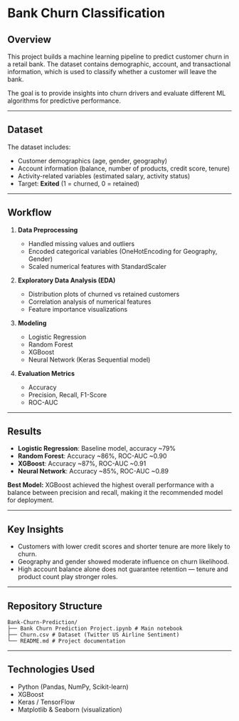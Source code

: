 # Bank Churn Classification

## Overview
This project builds a machine learning pipeline to predict customer churn in a retail bank. The dataset contains demographic, account, and transactional information, which is used to classify whether a customer will leave the bank.  

The goal is to provide insights into churn drivers and evaluate different ML algorithms for predictive performance.

---

## Dataset
The dataset includes:
- Customer demographics (age, gender, geography)
- Account information (balance, number of products, credit score, tenure)
- Activity-related variables (estimated salary, activity status)
- Target: **Exited** (1 = churned, 0 = retained)

---

## Workflow
1. **Data Preprocessing**
   - Handled missing values and outliers  
   - Encoded categorical variables (OneHotEncoding for Geography, Gender)  
   - Scaled numerical features with StandardScaler  

2. **Exploratory Data Analysis (EDA)**
   - Distribution plots of churned vs retained customers  
   - Correlation analysis of numerical features  
   - Feature importance visualizations  

3. **Modeling**
   - Logistic Regression  
   - Random Forest  
   - XGBoost  
   - Neural Network (Keras Sequential model)

4. **Evaluation Metrics**
   - Accuracy  
   - Precision, Recall, F1-Score  
   - ROC-AUC  

---

## Results
- **Logistic Regression**: Baseline model, accuracy ~79%  
- **Random Forest**: Accuracy ~86%, ROC-AUC ~0.90  
- **XGBoost**: Accuracy ~87%, ROC-AUC ~0.91  
- **Neural Network**: Accuracy ~85%, ROC-AUC ~0.89  

**Best Model:** XGBoost achieved the highest overall performance with a balance between precision and recall, making it the recommended model for deployment.  

---

## Key Insights
- Customers with lower credit scores and shorter tenure are more likely to churn.  
- Geography and gender showed moderate influence on churn likelihood.  
- High account balance alone does not guarantee retention — tenure and product count play stronger roles.  

---

## Repository Structure
```
Bank-Churn-Prediction/
├── Bank Churn Prediction Project.ipynb # Main notebook
├── Churn.csv # Dataset (Twitter US Airline Sentiment)
└── README.md # Project documentation
```

---

## Technologies Used
- Python (Pandas, NumPy, Scikit-learn)  
- XGBoost  
- Keras / TensorFlow  
- Matplotlib & Seaborn (visualization)  
